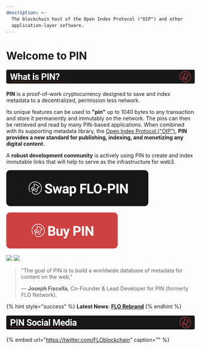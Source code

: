 ```yaml
---
description: >-
  The blockchain host of the Open Index Protocol ("OIP") and other
  application-layer software.
---
```


# Welcome to PIN

![](.gitbook/assets/bannerpin.png)

**PIN** is a proof-of-work cryptocurrency designed to save and index metadata to a decentralized, permission less network.

Its unique features can be used to **"pin"** up to 1040 bytes to any transaction and store it permanently and immutably on the network. The pins can then be retrieved and read by many PIN-based applications. When combined with its supporting metadata library, the [Open Index Protocol \("OIP"\)](https://www.openindexprotocol.com/), **PIN provides a new standard for publishing, indexing, and monetizing any digital content.**

A **robust development community** is actively using PIN to create and index immutable links that will help to serve as the infrastructure for web3.

![](.gitbook/assets/swapbutton.svg)

![](.gitbook/assets/buybutton.svg)

[![](https://github.com/floblockchain/Pin-website/tree/a938d17dab9fe19041524a9e01f1376869bf4e74/.gitbook/assets/BuyButton.svg)](https://www.publicindex.network/for-users/exchanges) [![](https://github.com/floblockchain/Pin-website/tree/a938d17dab9fe19041524a9e01f1376869bf4e74/swapbutton.svg)](https://www.publicindex.network/for-users/swap-flo-to-pin)

> "The goal of PIN is to build a worldwide database of metadata for content on the web,"
>
> — **Joseph Fiscella**, Co-Founder & Lead Developer for PIN \(formerly FLO Network\).

{% hint style="success" %}
**Latest News**: [**FLO Rebrand**](https://medium.com/@JosephFiscella/d3b679b8f6ab)
{% endhint %}

![](.gitbook/assets/bannersocial.png)

{% embed url="https://twitter.com/FLOblockchain" caption="" %}

